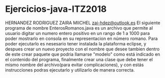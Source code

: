 # Ejercicios-java-ITZ2018
HERNANDEZ RODRIGUEZ ZAIRA MIICHEL
zai-hdez@outlook.es
El siguiente programa de nombre EnterosRomanos.java es un archivo que permite al usuario digitar un numero entero positivo en un rango de 1 a 1000 para poder
mostrarlo en consola en su representacion en número romano.
Para poder ejecutarlo es nesesario tener instalada la plataforma eclipse, y despues crear un nuevo proyecto con el nombre que desee tambien
dentro de este crear paquete que podria llamarse "modelo" como está indicado en el contenido del programa, finalmente crear una clase que debe
tener el mismo nombre del archivo(para evitar complicaciones), y con estás instrucciones podras ejecutarlo y utilizarlo de manera correcta. 
